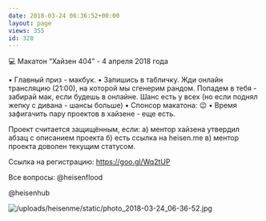 ```yaml
---
date: 2018-03-24 06:36:52+00:00
layout: page
views: 355
id: 320
---
```


💻 Макатон “Хайзен 404” - 4 апреля 2018 года

• Главный приз - макбук.
• Запишись в табличку. Жди онлайн трансляцию (21:00), на которой мы сгенерим рандом. Попадем в тебя - забирай мак, если будешь в онлайне. Шанс есть у всех (но если поднял жепку с дивана - шансы больше)
• Спонсор макатона: 😉
• Время зафигачить пару проектов в хайзене - еще есть.

Проект считается защищённым, если:
а) ментор хайзена утвердил абзац с описанием проекта
б) есть ссылка на heisen.me
в) ментор проекта доволен текущим статусом.

Ссылка на регистрацию: https://goo.gl/Wq2tUP 

Все вопросы: @heisenflood

@heisenhub



![/uploads/heisenme/static/photo_2018-03-24_06-36-52.jpg](/uploads/heisenme/static/photo_2018-03-24_06-36-52.jpg)
